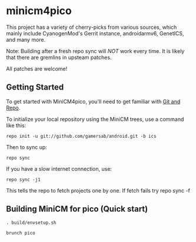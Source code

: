 minicm4pico
===========

This project has a variety of cherry-picks from various sources, which mainly include CyanogenMod's Gerrit instance, androidarmv6, GenetICS, and many more.

Note: Building after a fresh repo sync will *NOT* work every time. It is likely that there are gremlins in upsteam patches.

All patches are welcome!


Getting Started
---------------

To get started with MiniCM4pico, you'll need to get
familiar with [Git and Repo](http://source.android.com/download/using-repo).

To initialize your local repository using the MiniCM trees, use a command like this:

    repo init -u git://github.com/gamersab/android.git -b ics

Then to sync up:

    repo sync

If you have a slow internet connection, use:

    repo sync -j1

This tells the repo to fetch projects one by one.
If fetch fails try repo sync -f 

Building MiniCM for pico (Quick start)
-----------------------------

    . build/envsetup.sh

    brunch pico
    
    
